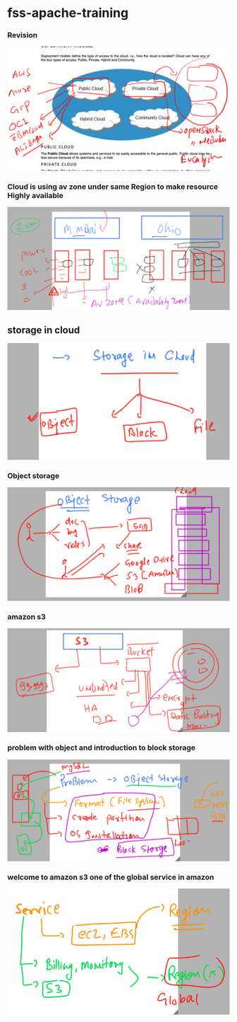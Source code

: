 # fss-apache-training

### Revision 

<img src="rev.png">

### Cloud is using av zone under same Region to make resource Highly available 

<img src="av.png">

## storage in cloud 

<img src="st.png">

### Object storage 

<img src="ob.png">

### amazon s3 

<img src="s3.png">

### problem with object and introduction to block storage

<img src="block.png">

### welcome to amazon s3 one of the global service in amazon 

<img src="gl.png">

